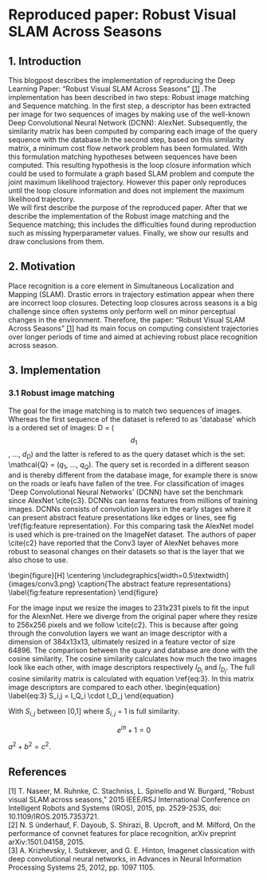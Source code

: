 # Reproduced paper: Robust Visual SLAM Across Seasons
## 1. Introduction
This blogpost describes the implementation of reproducing the Deep Learning Paper: “Robust Visual SLAM Across Seasons” [[1]](#1) .The implementation has been described in two steps: Robust image matching and Sequence matching. In the first step, a descriptor has been extracted per image for two sequences of images by making use of the well-known Deep Convolutional Neural Network (DCNN): AlexNet. Subsequently, the similarity matrix has been computed by comparing each image of the query sequence with the database.In the second step, based on this similarity matrix, a minimum cost flow network problem has been formulated. With this formulation matching hypotheses between sequences have been computed. This resulting hypothesis is the loop closure information which could be used to formulate a graph based SLAM problem and compute the joint maximum likelihood trajectory. However this paper only reproduces until the loop closure information and does not implement the maximum likelihood trajectory. \
We will first describe the purpose of the reproduced paper. After that we describe the implementation of the Robust image matching and the Sequence matching; this includes the difficulties found during reproduction such as missing hyperparameter values. Finally, we show our results and draw conclusions from them.

## 2. Motivation
Place recognition is a core element in Simultaneous Localization and Mapping (SLAM). Drastic errors in trajectory estimation appear when there are incorrect loop closures. Detecting loop closures across seasons is a big challenge since often systems only perform well on minor perceptual changes in the environment. Therefore, the paper: “Robust Visual SLAM Across Seasons” [[1]](#1) had its main focus on computing consistent trajectories over longer periods of time and aimed at achieving robust place recognition across season.

## 3. Implementation
### 3.1 Robust image matching

The goal for the image matching is to match two sequences of images. Whereas the first sequence of the dataset is refered to as 'database' which is a ordered set of images: D = ($$d_1$$, ..., $d_D$) and the latter is refered to as the query dataset which is the set: \mathcal{Q} = ($q_1$, ..., $q_Q$). The query set is recorded in a different season and is thereby different from the database image, for example there is snow on the roads or leafs have fallen of the tree. 
For classification of images 'Deep Convolutional Neural Networks' (DCNN) have set the benchmark since AlexNet \cite{c3}. DCNNs can learns features from millions of training images. DCNNs consists of convolution layers in the early stages where it can present abstract feature presentations like edges or lines, see fig \ref{fig:feature representation}. For this comparing task the AlexNet model is used which is pre-trained on the ImageNet dataset. The authors of paper \cite{c2} have reported that the Conv3 layer of AlexNet behaves more robust to seasonal changes on their datasets so that is the layer that we also chose to use.

\begin{figure}[H]
    \centering
    \includegraphics[width=0.5\textwidth]{images/conv3.png}
    \caption{The abstract feature representations}
    \label{fig:feature representation}
\end{figure}

For the image input we resize the images to 231x231 pixels to fit the input for the AlexnNet. Here we diverge from the original paper where they resize to 256x256 pixels and we follow \cite{c2}. This is because after going through the convolution layers we want an image descriptor with a dimension of 384x13x13, ultimately resized in a feature vector of size 64896.
The comparison between the quary and database are done with the cosine similarity. The cosine similarity calculates how much the two images look like each other, with image descriptors respectively $I_D_i$ and $I_D_j$. The full cosine similarity matrix is calculated with equation \ref{eq:3}. In this matrix image descriptors are compared to each other. 
\begin{equation}
\label{eq:3}
S_i,j = I_Q_i \cdot I_D_j
\end{equation}

With $S_{i,j}$ between [0,1] where $S_{i,j}$ = 1 is full similarity. 

```math
e^{i\pi} + 1 = 0
```

$a^2 + b^2 = c^2$.


## References
<a id="1">[1]</a> 
T. Naseer, M. Ruhnke, C. Stachniss, L. Spinello and W. Burgard, "Robust
visual SLAM across seasons," 2015 IEEE/RSJ International Conference
on Intelligent Robots and Systems (IROS), 2015, pp. 2529-2535, doi:
10.1109/IROS.2015.7353721. \
<a id="2">[2]</a> 
N. S ̈underhauf, F. Dayoub, S. Shirazi, B. Upcroft, and M. Milford, On
the performance of convnet features for place recognition, arXiv preprint
arXiv:1501.04158, 2015. \
<a id="3">[3]</a> 
A. Krizhevsky, I. Sutskever, and G. E. Hinton, Imagenet classication with
deep convolutional neural networks, in Advances in Neural Information
Processing Systems 25, 2012, pp. 1097 1105.
